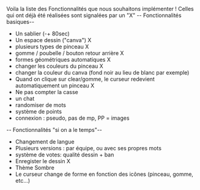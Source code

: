 
Voila la liste des Fonctionnalités que nous souhaitons implémenter ! Celles qui ont déjà été réalisées sont signalées par un "X"
-- Fonctionnalités basiques--
- Un sablier (-+ 80sec)
- Un espace dessin ("canva") X
- plusieurs types de pinceau X
- gomme / poubelle / bouton retour arrière X
- formes géométriques automatiques X
- changer les couleurs du pinceau X
- changer la couleur du canva (fond noir au lieu de blanc par exemple)
- Quand on clique sur clear/gomme, le curseur redevient automatiquement un pinceau X
- Ne pas compter la casse
- un chat
- randomiser de mots
- système de points
- connexion : pseudo, pas de mp, PP = images

-- Fonctionnalités "si on a le temps"--
- Changement de langue
- Plusieurs versions : par équipe, ou avec ses propres mots
- système de votes: qualité dessin + ban
- Enregister le dessin X
- Thème Sombre
- Le curseur change de forme en fonction des icônes (pinceau, gomme, etc...)
